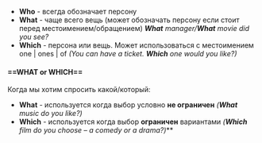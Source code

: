 - **Who** - всегда обозначает персону
- **What** - чаще всего вещь (может обозначать персону если стоит перед местоимением/обращением) ***What** manager/**What** movie did you see?*
- **Which** - персона или вещь. Может использоваться с местоимением one | ones | of *(You can have a ticket. **Which** one would you like?)*

#### ==WHAT or WHICH==
Когда мы хотим спросить какой/который:
- **What** - используется когда выбор условно **не ограничен** *(**What** music do you like?)*
- **Which** - используется когда выбор **ограничен** вариантами *(**Which** film do you choose – a comedy or a drama?)***